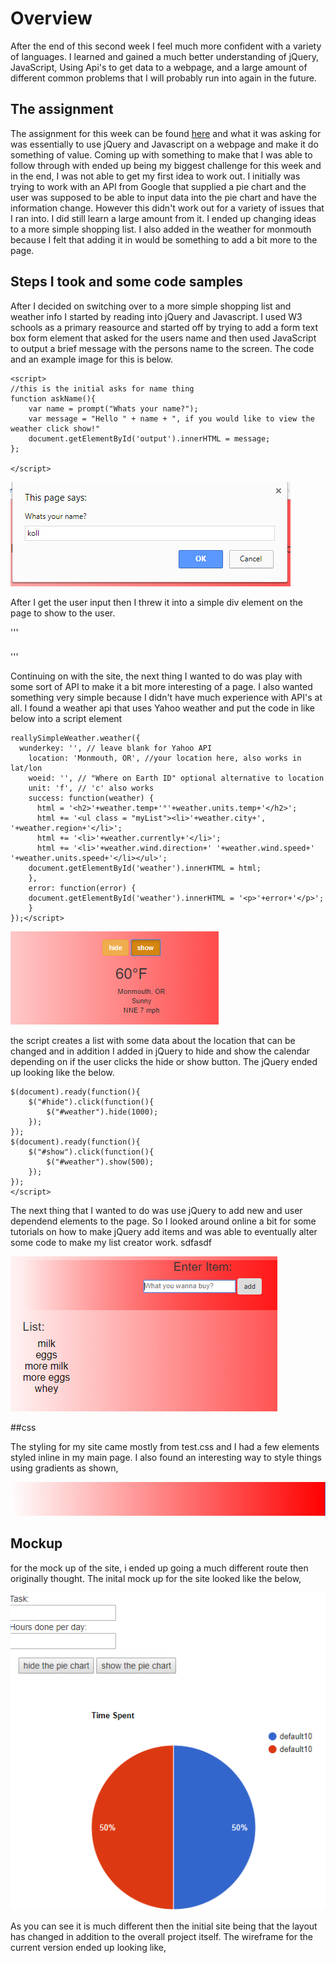 

# Overview
After the end of this second week I feel much more confident with a variety of languages. I learned and gained a much better understanding of jQuery, JavaScript, Using Api's to get data to a webpage, and a large amount of different common problems that I will probably run into again in the future. 


## The assignment
The assignment for this week can be found [here](http://www.wou.edu/~morses/classes/cs46x/assignments/HW2.html) and what it was asking for was essentially to use jQuery and Javascript on a webpage and make it do something of value. Coming up with something to make that I was able to follow through with ended up being my biggest challenge for this week and in the end, I was not able to get my first idea to work out. I initially was trying to work with an API from Google that supplied a pie chart and the user was supposed to be able to input data into the pie chart and have the information change. However this didn't work out for a variety of issues that I ran into. I did still learn a large amount from it. I ended up changing ideas to a more simple shopping list. I also added in the weather for monmouth because I felt that adding it in would be something to add a bit more to the page. 


## Steps I took and some code samples
After I decided on switching over to a more simple shopping list and weather info I started by reading into jQuery and Javascript. I used W3 schools as a primary reasource and started off by trying to add a form text box form element that asked for the users name and then used JavaScript to output a brief message with the persons name to the screen. The code and an example image for this is below. 

  

    <script>
    //this is the initial asks for name thing
    function askName(){
        var name = prompt("Whats your name?");
        var message = "Hello " + name + ", if you would like to view the weather click show!"
        document.getElementById('output').innerHTML = message;
    };
    
    </script>
![alt text](pics/prompt.PNG "JS prompt")


After I get the user input then I threw it into a simple div element on the page to show to the user.

'''
<h3 class = "container-fluid" id="output"></h3>

'''

Continuing on with the site, the next thing I wanted to do was play with some sort of API to make it a bit more interesting of a page. I also wanted something very simple because I didn't have much experience with API's at all. I found a weather api that uses Yahoo weather and put the code in like below into a script element

```  //this is for showing the weather and should be used when the no button is clicked.
reallySimpleWeather.weather({
  wunderkey: '', // leave blank for Yahoo API
    location: 'Monmouth, OR', //your location here, also works in lat/lon
    woeid: '', // "Where on Earth ID" optional alternative to location
    unit: 'f', // 'c' also works
    success: function(weather) {
      html = '<h2>'+weather.temp+'°'+weather.units.temp+'</h2>';
      html += '<ul class = "myList"><li>'+weather.city+', '+weather.region+'</li>';
      html += '<li>'+weather.currently+'</li>';
      html += '<li>'+weather.wind.direction+' '+weather.wind.speed+' '+weather.units.speed+'</li></ul>';
    document.getElementById('weather').innerHTML = html;
    },
    error: function(error) {
    document.getElementById('weather').innerHTML = '<p>'+error+'</p>';
    }
});</script>

```
![alt text](pics/weather.PNG "JS prompt")


the script creates a list with some data about the location that can be changed and in addition I added in jQuery to hide and show the calendar depending on if the user clicks the hide or show button. The jQuery ended up looking like the below.

```<script>
$(document).ready(function(){
    $("#hide").click(function(){
        $("#weather").hide(1000);
    });
});
$(document).ready(function(){
    $("#show").click(function(){
        $("#weather").show(500);
    });
});
</script>
```



The next thing that I wanted to do was use jQuery to add new and user dependend elements to the page. So I looked around online a bit for some tutorials on how to make jQuery add items and was able to eventually alter some code to make my list creator work.
sdfasdf


![alt text](pics/list.PNG "JS prompt")



##css

The styling for my site came mostly from test.css and I had a few elements styled inline in my main page. I also found an interesting way to style things using gradients as shown,

 ![alt text](pics/colors.PNG "JS prompt")


## Mockup

for the mock up of the site, i ended up going a much different route then originally thought. The inital mock up for the site looked like the below, 



![alt text](pics/wireframe.PNG "JS prompt")


As you can see it is much different then the initial site being that the layout has changed in addition to the overall project itself. The wireframe for the current version ended up looking like,



